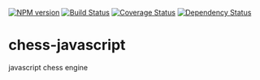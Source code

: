 [![NPM version](https://badge.fury.io/js/chess-javascript.png)](http://badge.fury.io/js/chess-javascript)
[![Build Status](https://travis-ci.org/fuchsnj/chess-javascript.png?branch=master)](https://travis-ci.org/fuchsnj/chess-javascript)
[![Coverage Status](https://coveralls.io/repos/fuchsnj/chess-javascript/badge.png)](https://coveralls.io/r/fuchsnj/chess-javascript)
[![Dependency Status](https://david-dm.org/fuchsnj/chess-javascript.png)](https://david-dm.org/fuchsnj/chess-javascript)

# chess-javascript

javascript chess engine
